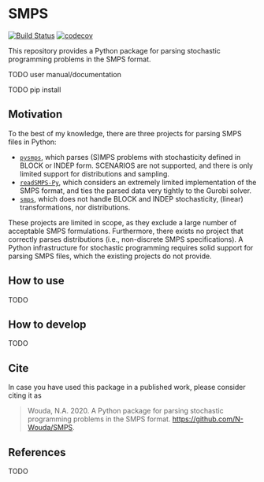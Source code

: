 # SMPS
[![Build Status](https://travis-ci.com/N-Wouda/SMPS.svg?branch=master)](https://travis-ci.com/N-Wouda/SMPS)
[![codecov](https://codecov.io/gh/N-Wouda/SMPS/branch/master/graph/badge.svg)](https://codecov.io/gh/N-Wouda/SMPS)

This repository provides a Python package for parsing stochastic programming 
problems in the SMPS format.

TODO user manual/documentation

TODO pip install

## Motivation

To the best of my knowledge, there are three projects for parsing SMPS files in 
Python:

- [`pysmps`](https://github.com/jmaerte/pysmps), which parses (S)MPS
  problems with stochasticity defined in BLOCK or INDEP form. SCENARIOS are not
  supported, and there is only limited support for distributions and sampling.
- [`readSMPS-Py`](https://github.com/siavashtab/readSMPS-Py), which considers
  an extremely limited implementation of the SMPS format, and ties the parsed 
  data very tightly to the Gurobi solver.
- [`smps`](https://github.com/robin-vjc/smps), which does not handle BLOCK and 
  INDEP stochasticity, (linear) transformations, nor distributions.

These projects are limited in scope, as they exclude a large number of 
acceptable SMPS formulations. Furthermore, there exists no project that
correctly parses distributions (i.e., non-discrete SMPS specifications). A 
Python infrastructure for stochastic programming requires solid support for
parsing SMPS files, which the existing projects do not provide.

## How to use

TODO

## How to develop

TODO

## Cite

In case you have used this package in a published work, please consider citing it as

> Wouda, N.A. 2020. A Python package for parsing stochastic programming problems
> in the SMPS format. https://github.com/N-Wouda/SMPS.

## References

TODO
